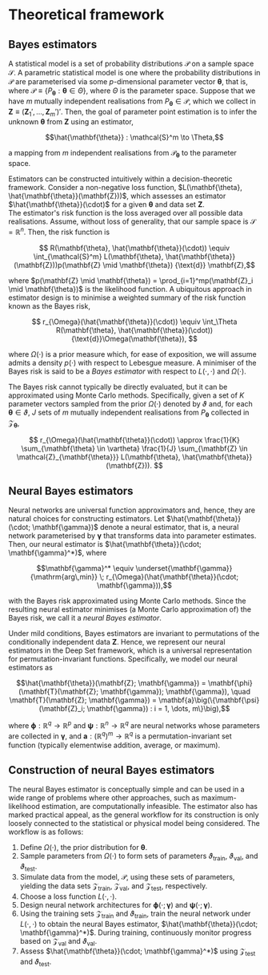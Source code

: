 # Theoretical framework

## Bayes estimators

A statistical model is a set of probability distributions $\mathcal{P}$ on a sample space $\mathcal{S}$. A parametric statistical model is one where the probability distributions in $\mathcal{P}$ are parameterised via some $p$-dimensional parameter vector $\mathbf{\theta}$, that is, where $\mathcal{P} \equiv \{P_\mathbf{\theta} : \mathbf{\theta} \in \Theta\}$, where $\Theta$ is the parameter space. Suppose that we have $m$ mutually independent realisations from $P_\mathbf{\theta} \in \mathcal{P}$, which we collect in $\mathbf{Z} \equiv (\mathbf{Z}_1',\dots,\mathbf{Z}_m')'$. Then, the goal of parameter point estimation is to infer the unknown $\mathbf{\theta}$ from $\mathbf{Z}$ using an estimator,
```math
\hat{\mathbf{\theta}} : \mathcal{S}^m \to \Theta,
```
a mapping from $m$ independent realisations from $\mathcal{P}_{\mathbf{\theta}}$ to the parameter space.

Estimators can be constructed intuitively within a decision-theoretic framework.
Consider a non-negative loss function, $L(\mathbf{\theta}, \hat{\mathbf{\theta}}(\mathbf{Z}))$, which assesses an estimator $\hat{\mathbf{\theta}}(\cdot)$ for a given $\mathbf{\theta}$ and data set $\mathbf{Z}$.  
 The estimator's risk function is the loss averaged over all possible data realisations. Assume, without loss of generality, that our sample space is $\mathcal{S} = \mathbb{R}^n$. Then, the risk function is

```math
 R(\mathbf{\theta}, \hat{\mathbf{\theta}}(\cdot)) \equiv \int_{\mathcal{S}^m}  L(\mathbf{\theta}, \hat{\mathbf{\theta}}(\mathbf{Z}))p(\mathbf{Z} \mid \mathbf{\theta}) {\text{d}} \mathbf{Z},
```

where $p(\mathbf{Z} \mid \mathbf{\theta}) = \prod_{i=1}^mp(\mathbf{Z}_i \mid \mathbf{\theta})$ is the likelihood function. A ubiquitous approach in estimator design is to minimise a weighted summary of the risk function known as the Bayes risk,

```math
 r_{\Omega}(\hat{\mathbf{\theta}}(\cdot))
 \equiv \int_\Theta R(\mathbf{\theta}, \hat{\mathbf{\theta}}(\cdot)) {\text{d}}\Omega(\mathbf{\theta}),  
```

where $\Omega(\cdot)$ is a prior measure which, for ease of exposition, we will assume admits a density $p(\cdot)$ with respect to Lebesgue measure. A minimiser of the Bayes risk is said to be a *Bayes estimator* with respect to $L(\cdot,\cdot)$ and $\Omega(\cdot)$.



The Bayes risk cannot typically be directly evaluated, but it can be approximated using Monte Carlo methods. Specifically, given a set of $K$ parameter vectors sampled from the prior $\Omega(\cdot)$ denoted by $\vartheta$  and, for each $\mathbf{\theta} \in \vartheta$, $J$ sets of $m$ mutually independent realisations from $P_{\mathbf{\theta}}$ collected in $\mathcal{Z}_{\mathbf{\theta}}$,

```math
 r_{\Omega}(\hat{\mathbf{\theta}}(\cdot))
 \approx
\frac{1}{K} \sum_{\mathbf{\theta} \in \vartheta} \frac{1}{J} \sum_{\mathbf{Z} \in \mathcal{Z}_{\mathbf{\theta}}} L(\mathbf{\theta}, \hat{\mathbf{\theta}}(\mathbf{Z})).  
```


## Neural Bayes estimators

Neural networks are universal function approximators and, hence, they are natural choices for constructing estimators. Let $\hat{\mathbf{\theta}}(\cdot; \mathbf{\gamma})$ denote a neural estimator, that is, a neural network parameterised by $\mathbf{\gamma}$ that transforms data into parameter estimates. Then, our neural estimator is $\hat{\mathbf{\theta}}(\cdot; \mathbf{\gamma}^*)$, where
```math
\mathbf{\gamma}^*
\equiv
\underset{\mathbf{\gamma}}{\mathrm{arg\,min}} \; r_{\Omega}(\hat{\mathbf{\theta}}(\cdot; \mathbf{\gamma})),
```
with the Bayes risk approximated using Monte Carlo methods.
Since the resulting neural estimator minimises (a Monte Carlo approximation of) the Bayes risk, we call it a *neural Bayes estimator*.

Under mild conditions, Bayes estimators are invariant to permutations of the conditionally independent data $\mathbf{Z}$. Hence, we represent our neural estimators in the Deep Set framework, which is a universal representation for permutation-invariant functions. Specifically, we model our neural estimators as

```math
\hat{\mathbf{\theta}}(\mathbf{Z}; \mathbf{\gamma}) = \mathbf{\phi}(\mathbf{T}(\mathbf{Z}; \mathbf{\gamma}); \mathbf{\gamma}), \quad \mathbf{T}(\mathbf{Z}; \mathbf{\gamma})  
= \mathbf{a}\big(\{\mathbf{\psi}(\mathbf{Z}_i; \mathbf{\gamma}) : i = 1, \dots, m\}\big),
```
where $\mathbf{\phi}: \mathbb{R}^{q} \to \mathbb{R}^p$ and $\mathbf{\psi}: \mathbb{R}^{n} \to \mathbb{R}^q$ are neural networks whose parameters are collected in $\mathbf{\gamma}$, and $\mathbf{a}: (\mathbb{R}^q)^m \to \mathbb{R}^q$ is a permutation-invariant set function (typically elementwise addition, average, or maximum).


## Construction of neural Bayes estimators

The neural Bayes estimator is conceptually simple and can be used in a wide range of problems where other approaches, such as maximum-likelihood estimation, are computationally infeasible. The estimator also has marked practical appeal, as the general workflow for its construction is only loosely connected to the statistical or physical model being considered. The workflow is as follows:
  1. Define $\Omega(\cdot)$, the prior distribution for $\mathbf{\theta}$.
  1. Sample parameters from $\Omega(\cdot)$ to form sets of parameters $\vartheta_{\text{train}}$, $\vartheta_{\text{val}}$, and $\vartheta_{\text{test}}$.
  1.  Simulate data from the model, $\mathcal{P}$, using these sets of parameters, yielding the data sets $\mathcal{Z}_{\text{train}}$, $\mathcal{Z}_{\text{val}}$, and $\mathcal{Z}_{\text{test}}$, respectively.
  1. Choose a loss function $L(\cdot, \cdot)$.
  1. Design neural network architectures for $\mathbf{\phi}(\cdot; \mathbf{\gamma})$ and $\mathbf{\psi}(\cdot; \mathbf{\gamma})$.
  1. Using the training sets $\mathcal{Z}_{\textrm{train}}$ and $\vartheta_{\text{train}}$, train the neural network under $L(\cdot,\cdot)$ to obtain the neural Bayes estimator, $\hat{\mathbf{\theta}}(\cdot; \mathbf{\gamma}^*)$. During training, continuously monitor progress based on $\mathcal{Z}_{\textrm{val}}$ and $\vartheta_{\text{val}}$.
  1. Assess $\hat{\mathbf{\theta}}(\cdot; \mathbf{\gamma}^*)$ using $\mathcal{Z}_\textrm{test}$ and $\vartheta_{\text{test}}$.
